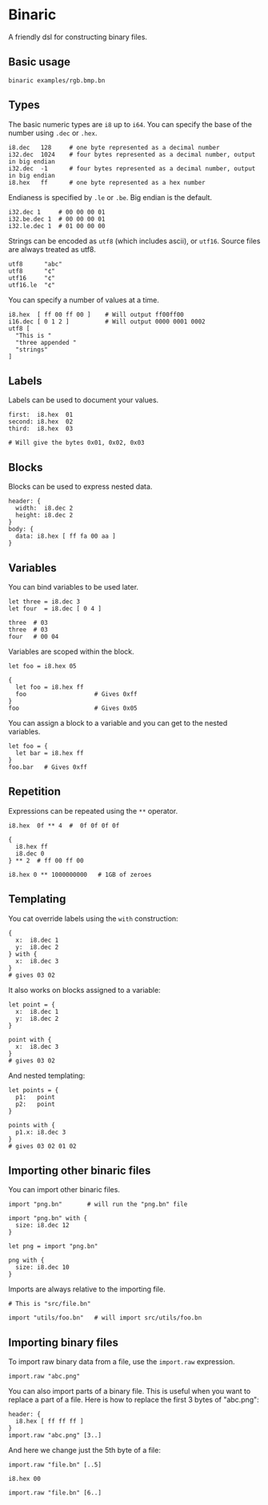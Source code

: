 # Binaric

A friendly dsl for constructing binary files.

## Basic usage

```
binaric examples/rgb.bmp.bn
```

## Types

The basic numeric types are `i8` up to `i64`. You can specify the base of the number using `.dec` or `.hex`.

```
i8.dec   128     # one byte represented as a decimal number
i32.dec  1024    # four bytes represented as a decimal number, output in big endian
i32.dec  -1      # four bytes represented as a decimal number, output in big endian
i8.hex   ff      # one byte represented as a hex number
```

Endianess is specified by `.le` or `.be`. Big endian is the default.

```
i32.dec 1     # 00 00 00 01
i32.be.dec 1  # 00 00 00 01
i32.le.dec 1  # 01 00 00 00
```

Strings can be encoded as `utf8` (which includes ascii), or `utf16`. Source files are always treated as utf8.

```
utf8      "abc"
utf8      "¢"
utf16     "¢"
utf16.le  "¢"
```

You can specify a number of values at a time.

```
i8.hex  [ ff 00 ff 00 ]    # Will output ff00ff00
i16.dec [ 0 1 2 ]          # Will output 0000 0001 0002
utf8 [
  "This is "
  "three appended "
  "strings"
]
```

## Labels

Labels can be used to document your values.

```
first:  i8.hex  01
second: i8.hex  02
third:  i8.hex  03

# Will give the bytes 0x01, 0x02, 0x03
```

## Blocks

Blocks can be used to express nested data.

```
header: {
  width:  i8.dec 2
  height: i8.dec 2
}
body: {
  data: i8.hex [ ff fa 00 aa ]
}
```

## Variables

You can bind variables to be used later.

```
let three = i8.dec 3
let four  = i8.dec [ 0 4 ]

three  # 03
three  # 03
four   # 00 04
```

Variables are scoped within the block.

```
let foo = i8.hex 05

{
  let foo = i8.hex ff
  foo                   # Gives 0xff
}
foo                     # Gives 0x05
```

You can assign a block to a variable and you can get to the nested variables.

```
let foo = {
  let bar = i8.hex ff
}
foo.bar   # Gives 0xff
```

## Repetition

Expressions can be repeated using the `**` operator.

```
i8.hex  0f ** 4  #  0f 0f 0f 0f

{
  i8.hex ff
  i8.dec 0
} ** 2  # ff 00 ff 00

i8.hex 0 ** 1000000000   # 1GB of zeroes
```

## Templating

You cat override labels using the `with` construction:

```
{
  x:  i8.dec 1
  y:  i8.dec 2
} with {
  x:  i8.dec 3
}
# gives 03 02
```

It also works on blocks assigned to a variable:

```
let point = {
  x:  i8.dec 1
  y:  i8.dec 2
}

point with {
  x:  i8.dec 3
}
# gives 03 02
```

And nested templating:

```
let points = {
  p1:   point
  p2:   point
}

points with {
  p1.x: i8.dec 3
}
# gives 03 02 01 02
```

## Importing other binaric files

You can import other binaric files.

```
import "png.bn"       # will run the "png.bn" file

import "png.bn" with {
  size: i8.dec 12
}

let png = import "png.bn"

png with {
  size: i8.dec 10
}

```

Imports are always relative to the importing file.

```
# This is "src/file.bn"

import "utils/foo.bn"   # will import src/utils/foo.bn
```

## Importing binary files

To import raw binary data from a file, use the `import.raw` expression.

```
import.raw "abc.png"
```

You can also import parts of a binary file. This is useful when you want to replace a part of a file. Here is how to replace the first 3 bytes of "abc.png":

```
header: {
  i8.hex [ ff ff ff ]
}
import.raw "abc.png" [3..]
```

And here we change just the 5th byte of a file:

```
import.raw "file.bn" [..5]

i8.hex 00

import.raw "file.bn" [6..]
```
